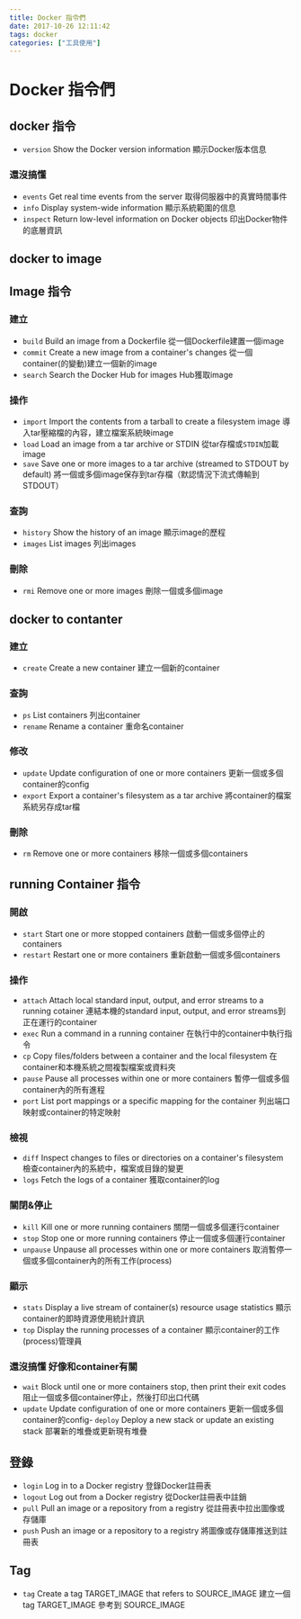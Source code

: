```yaml
---
title: Docker 指令們
date: 2017-10-26 12:11:42
tags: docker
categories: ["工具使用"]
---
```


# Docker 指令們

## docker 指令

- `version`
  Show the Docker version information
  顯示Docker版本信息

### 還沒搞懂

- `events`
  Get real time events from the server
  取得伺服器中的真實時間事件
- `info`
  Display system-wide information
  顯示系統範圍的信息
- `inspect`
  Return low-level information on Docker objects
  印出Docker物件的底層資訊

## docker to image

## Image 指令

### 建立

- `build`
  Build an image from a Dockerfile
  從一個Dockerfile建置一個image
- `commit`
  Create a new image from a container's changes
  從一個container(的變動)建立一個新的image
- `search`
  Search the Docker Hub for images
  Hub獲取image

### 操作

- `import`
  Import the contents from a tarball to create a filesystem image
  導入tar壓縮檔的內容，建立檔案系統映image
- `load`
  Load an image from a tar archive or STDIN
  從tar存檔或`STDIN`加載image
- `save`
  Save one or more images to a tar archive (streamed to STDOUT by default)
  將一個或多個image保存到tar存檔（默認情況下流式傳輸到STDOUT）

### 查詢

- `history`
  Show the history of an image
  顯示image的歷程
- `images`
  List images
  列出images

### 刪除

- `rmi`
  Remove one or more images
  刪除一個或多個image

## docker to contanter

### 建立

- `create`
  Create a new container
  建立一個新的container

### 查詢

- `ps`
  List containers
  列出container
- `rename`
  Rename a container
  重命名container

### 修改

- `update`
  Update configuration of one or more containers
  更新一個或多個container的config
- `export`
  Export a container's filesystem as a tar archive
  將container的檔案系統另存成tar檔

### 刪除

- `rm`
  Remove one or more containers
  移除一個或多個containers

## running Container 指令

### 開啟
- `start`
  Start one or more stopped containers
  啟動一個或多個停止的containers
- `restart`
  Restart one or more containers
  重新啟動一個或多個containers

### 操作

- `attach`
  Attach local standard input, output, and error streams to a running cotainer
  連結本機的standard input, output, and error streams到正在運行的container
- `exec`
  Run a command in a running container
  在執行中的container中執行指令
- `cp`
  Copy files/folders between a container and the local filesystem
  在container和本機系統之間複製檔案或資料夾
- `pause`
  Pause all processes within one or more containers
  暫停一個或多個container內的所有進程
- `port`
  List port mappings or a specific mapping for the container
  列出端口映射或container的特定映射

### 檢視

- `diff`
  Inspect changes to files or directories on a container's filesystem
  檢查container內的系統中，檔案或目錄的變更
- `logs`
  Fetch the logs of a container
  獲取container的log

### 關閉&停止

- `kill`
  Kill one or more running containers
  關閉一個或多個運行container
- `stop`
  Stop one or more running containers
  停止一個或多個運行container
- `unpause`
  Unpause all processes within one or more containers
  取消暫停一個或多個container內的所有工作(process)

### 顯示

- `stats`
  Display a live stream of container(s) resource usage statistics
  顯示container的即時資源使用統計資訊
- `top`
  Display the running processes of a container
  顯示container的工作(process)管理員

### 還沒搞懂 好像和container有關
- `wait`
  Block until one or more containers stop, then print their exit codes
  阻止一個或多個container停止，然後打印出口代碼
- `update`
  Update configuration of one or more containers
  更新一個或多個container的config- `deploy`
  Deploy a new stack or update an existing stack
  部署新的堆疊或更新現有堆疊

## 登錄

- `login`
  Log in to a Docker registry
  登錄Docker註冊表
- `logout`
  Log out from a Docker registry
  從Docker註冊表中註銷
- `pull`
  Pull an image or a repository from a registry
  從註冊表中拉出圖像或存儲庫
- `push`
  Push an image or a repository to a registry
  將圖像或存儲庫推送到註冊表

## Tag

- `tag`
  Create a tag TARGET_IMAGE that refers to SOURCE_IMAGE
  建立一個 tag TARGET_IMAGE 參考到 SOURCE_IMAGE
